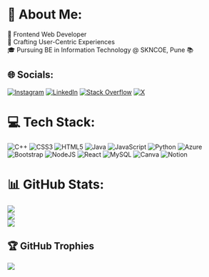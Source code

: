 # 💫 About Me:
🌟 Frontend Web Developer<br>🚀 Crafting User-Centric Experiences <br>🎓 Pursuing BE in Information Technology @ SKNCOE, Pune 📚


## 🌐 Socials:
[![Instagram](https://img.shields.io/badge/Instagram-%23E4405F.svg?logo=Instagram&logoColor=white)](https://instagram.com/suyashchavanofficial) [![LinkedIn](https://img.shields.io/badge/LinkedIn-%230077B5.svg?logo=linkedin&logoColor=white)](https://linkedin.com/in/suyashchavanofficial) [![Stack Overflow](https://img.shields.io/badge/-Stackoverflow-FE7A16?logo=stack-overflow&logoColor=white)](https://stackoverflow.com/users/suyash-chavan) [![X](https://img.shields.io/badge/X-black.svg?logo=X&logoColor=white)](https://x.com/suyashchavanoff) 

# 💻 Tech Stack:
![C++](https://img.shields.io/badge/c++-%2300599C.svg?style=flat&logo=c%2B%2B&logoColor=white) ![CSS3](https://img.shields.io/badge/css3-%231572B6.svg?style=flat&logo=css3&logoColor=white) ![HTML5](https://img.shields.io/badge/html5-%23E34F26.svg?style=flat&logo=html5&logoColor=white) ![Java](https://img.shields.io/badge/java-%23ED8B00.svg?style=flat&logo=openjdk&logoColor=white) ![JavaScript](https://img.shields.io/badge/javascript-%23323330.svg?style=flat&logo=javascript&logoColor=%23F7DF1E) ![Python](https://img.shields.io/badge/python-3670A0?style=flat&logo=python&logoColor=ffdd54) ![Azure](https://img.shields.io/badge/azure-%230072C6.svg?style=flat&logo=microsoftazure&logoColor=white) ![Bootstrap](https://img.shields.io/badge/bootstrap-%238511FA.svg?style=flat&logo=bootstrap&logoColor=white) ![NodeJS](https://img.shields.io/badge/node.js-6DA55F?style=flat&logo=node.js&logoColor=white) ![React](https://img.shields.io/badge/react-%2320232a.svg?style=flat&logo=react&logoColor=%2361DAFB) ![MySQL](https://img.shields.io/badge/mysql-4479A1.svg?style=flat&logo=mysql&logoColor=white) ![Canva](https://img.shields.io/badge/Canva-%2300C4CC.svg?style=flat&logo=Canva&logoColor=white) ![Notion](https://img.shields.io/badge/Notion-%23000000.svg?style=flat&logo=notion&logoColor=white)
# 📊 GitHub Stats:
![](https://github-readme-stats.vercel.app/api?username=SuyashChavanOfficial&theme=vue-dark&hide_border=false&include_all_commits=true&count_private=true)<br/>
![](https://github-readme-streak-stats.herokuapp.com/?user=SuyashChavanOfficial&theme=vue-dark&hide_border=false)<br/>
![](https://github-readme-stats.vercel.app/api/top-langs/?username=SuyashChavanOfficial&theme=vue-dark&hide_border=false&include_all_commits=true&count_private=true&layout=compact)

## 🏆 GitHub Trophies
![](https://github-profile-trophy.vercel.app/?username=SuyashChavanOfficial&theme=monokai&no-frame=false&no-bg=false&margin-w=4)

<!-- Proudly created with GPRM ( https://gprm.itsvg.in ) -->
